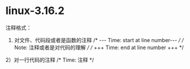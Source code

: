 # linux-3.16.2
注释格式：
  1) 对文件、代码段或者是函数的注释
  /* --- Time: start at line number--- */
  /* Note: 注释或者是对代码的理解 */
  /* +++ Time: end at line number +++ */
  
  2）对一行代码的注释
  /* Time: 注释 */
